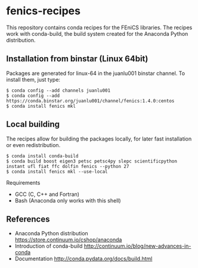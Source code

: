 # fenics-recipes

This repository contains conda recipes for the FEniCS libraries.
The recipes work with conda-build, the build system created for
the Anaconda Python distribution.

## Installation from binstar (Linux 64bit)

Packages are generated for linux-64 in the juanlu001 binstar channel.
To install them, just type:

```
$ conda config --add channels juanlu001
$ conda config --add https://conda.binstar.org/juanlu001/channel/fenics:1.4.0:centos
$ conda install fenics mkl
```

## Local building

The recipes allow for building the packages locally, for later
fast installation or even redistribution.

```
$ conda install conda-build
$ conda build boost eigen3 petsc petsc4py slepc scientificpython instant ufl fiat ffc dolfin fenics --python 27
$ conda install fenics mkl --use-local
```

Requirements

* GCC (C, C++ and Fortran)
* Bash (Anaconda only works with this shell)

## References

* Anaconda Python distribution https://store.continuum.io/cshop/anaconda
* Introduction of conda-build http://continuum.io/blog/new-advances-in-conda
* Documentation http://conda.pydata.org/docs/build.html
